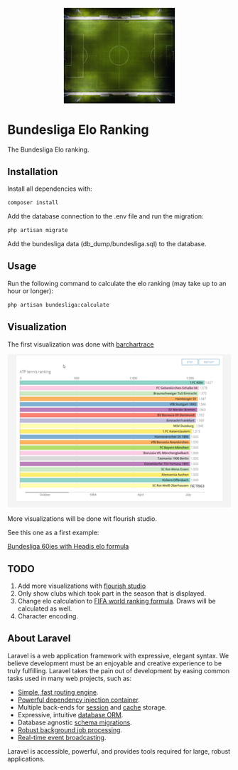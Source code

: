 <p align="center">
<img src="/github_image/header_image.jpg?raw=true" alt="Bundesliga Elo Ranking" width="250">
</p>

# Bundesliga Elo Ranking

The Bundesliga Elo ranking.

## Installation

Install all dependencies with:

```bash
composer install
```
Add the database connection to the .env file and run the migration:

```bash
php artisan migrate
```

Add the bundesliga data (db_dump/bundesliga.sql) to the database.

## Usage

Run the following command to calculate the elo ranking (may take up to an hour or longer):

```bash
php artisan bundesliga:calculate
```

## Visualization

The first visualization was done with [barchartrace](https://github.com/FabDevGit/barchartrace)

<p align="center">
<img src="/github_image/BarChart.jpg?raw=true" alt="Bundesliga Elo Ranking" width="800">
</p>

More visualizations will be done wit flourish studio.

See this one as a first example:

[Bundesliga 60ies with Headis elo formula](https://public.flourish.studio/visualisation/4159809/) 

## TODO

1) Add more visualizations with [flourish studio](https://flourish.studio/) 
2) Only show clubs which took part in the season that is displayed.
3) Change elo calculation to [FIFA world ranking formula](https://de.wikipedia.org/wiki/FIFA-Weltrangliste#Berechnungsmethode). Draws will be calculated as well.
4) Character encoding.

## About Laravel

Laravel is a web application framework with expressive, elegant syntax. We believe development must be an enjoyable and creative experience to be truly fulfilling. Laravel takes the pain out of development by easing common tasks used in many web projects, such as:

- [Simple, fast routing engine](https://laravel.com/docs/routing).
- [Powerful dependency injection container](https://laravel.com/docs/container).
- Multiple back-ends for [session](https://laravel.com/docs/session) and [cache](https://laravel.com/docs/cache) storage.
- Expressive, intuitive [database ORM](https://laravel.com/docs/eloquent).
- Database agnostic [schema migrations](https://laravel.com/docs/migrations).
- [Robust background job processing](https://laravel.com/docs/queues).
- [Real-time event broadcasting](https://laravel.com/docs/broadcasting).

Laravel is accessible, powerful, and provides tools required for large, robust applications.

